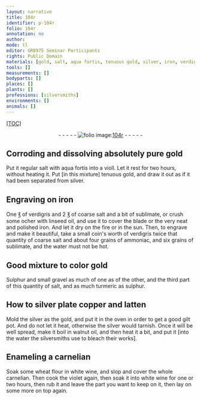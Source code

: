```yaml
---
layout: narrative
title: 104r
identifier: p-104r
folio: 104r
annotation: no
author:
mode: tl
editor: GR8975 Seminar Participants
rights: Public Domain
materials: [gold, salt, aqua fortis, tenuous gold, silver, iron, verdigris, coarse salt, sublimate, ocher, linseed oil, ammoniac, water, Sulphur, gravel, turmeric, sulphur, copper, latten, gilt, walnut oil, Enamel, carnelian, wheat flour, hite wine, violet, white wine]
tools: []
measurements: []
bodyparts: []
places: []
plants: []
professions: [silversmiths]
environments: []
animals: []
---
```


<p><a href="{{ site.baseurl }}/diplomatic/">[TOC]</a></p><div class="folio" align="center">- - - - - <a href="http://gallica.bnf.fr/ark:/12148/btv1b10500001g/f213.image" target="_blank"><img src="https://cu-mkp.github.io/2017-workshop-edition/assets/photo-icon.png" alt="folio image: " style="display:inline-block; margin-bottom:-3px;"/>104r</a> - - - - - </div>  
  

## Corroding and dissolving absolutely pure <span class="m">gold</span>

 
Put it regular <span class="m">salt</span> with <span class="m">aqua fortis</span> into a violl. Let it rest for two hours, without heating it. Put [in this mixture] <span class="m">tenuous gold</span>, and draw it out as if it had been separated from <span class="m">silver</span>.
 
 
  

## Engraving on <span class="m">iron</span>

 
One ℥ of <span class="m">verdigris</span> and 2 ℥ of <span class="m">coarse salt</span> and a bit of <span class="m">sublimate</span>, or crush some <span class="m">ocher</span> with <span class="m">linseed oil</span>, and use it to cover the blade or the very neat and polished <span class="m">iron</span>. And let it dry on the fire or in the sun. Then, to engrave and make it beautiful, take a small coin's worth of <span class="m">verdigris</span> twice that quantity of <span class="m">coarse salt</span> and about four grains of <span class="m">ammoniac</span>, and six grains of <span class="m">sublimate</span>, and the <span class="m">water</span> must not be hot.
 
 
  

## Good mixture to color <span class="m">gold</span>

 
<span class="m">Sulphur</span> and small <span class="m">gravel</span> as much of one as of the other, and the third part of this quantity of <span class="m">salt</span>, and as much <span class="m">turmeric</span> as <span class="m">sulphur</span>.
 
 
  

## How to <span class="m">silver</span> plate <span class="m">copper</span> and <span class="m">latten</span>

 
Mold the <span class="m">silver</span> as the <span class="m">gold</span>, and put it in the oven in order to get a good <span class="m">gilt</span> pot. And do not let it heat, otherwise the <span class="m">silver</span> would tarnish. Once it will be well spread, make it boil in <span class="m">walnut oil</span>, and then heat it a bit, and put it [into the <span class="m">water</span> the <span class="pro">silversmiths</span> use to bleach their works].
 
 
  

## <span class="m">Enamel</span>ing a <span class="m">carnelian</span>

 
Soak some <span class="m">wheat flour</span> in w<span class="m">hite wine</span>, and slop and cover the whole <span class="m">carnelian</span>. Then cook the <span class="m">violet</span> again, then soak it into <span class="m">white wine</span> for one or two hours, then rub it and leave the part you want to keep on it, then lay on some more on top again.
 
